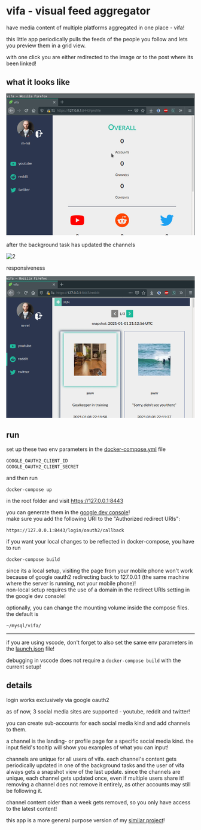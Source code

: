 # **vifa** - **vi**sual **f**eed **a**ggregator

have media content of multiple platforms aggregated in one place - vifa!

this little app periodically pulls the feeds of the people you follow and lets you preview them in a grid view.

with one click you are either redirected to the image or to the post where its been linked!

## what it looks like

![1](res/preview1.gif)

after the background task has updated the channels

![2](res/preview2.gif)

responsiveness

![3](res/preview3.gif)

## run

set up these two env parameters in the  [docker-compose.yml](docker-compose.yml) file

    GOOGLE_OAUTH2_CLIENT_ID
    GOOGLE_OAUTH2_CLIENT_SECRET
    
 and then run

    docker-compose up

in the root folder and visit https://127.0.0.1:8443

you can generate them in the [google dev console](https://console.developers.google.com/apis/credentials)!  
make sure you add the following URI to the "Authorized redirect URIs":

    https://127.0.0.1:8443/login/oauth2/callback

if you want your local changes to be reflected in docker-compose, you have to run

    docker-compose build

since its a local setup, visiting the page from your mobile phone won't work because of google oauth2 redirecting back to 127.0.0.1 (the same machine where the server is running, not your mobile phone)!  
non-local setup requires the use of a domain in the redirect URIs setting in the google dev console!

optionally, you can change the mounting volume inside the compose files.  
the default is

    ~/mysql/vifa/

---

if you are using vscode, don't forget to also set the same env parameters in the [launch.json](.vscode/launch.json) file!

debugging in vscode does not require a `docker-compose build` with the current setup!

## details

login works exclusively via google oauth2

as of now, 3 social media sites are supported - youtube, reddit and twitter!

you can create sub-accounts for each social media kind and add channels to them.

a channel is the landing- or profile page for a specific social media kind. the input field's tooltip will show you examples of what you can input!

channels are unique for all users of vifa. each channel's content gets periodically updated in one of the background tasks and the user of vifa always gets a snapshot view of the last update. since the channels are unique, each channel gets updated once, even if multiple users share it! removing a channel does not remove it entirely, as other accounts may still be following it.

channel content older than a week gets removed, so you only have access to the latest content!

this app is a more general purpose version of my [similar project](https://github.com/m-rei/youtube-feeds)!
